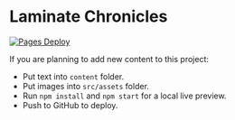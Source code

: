 # Laminate Chronicles

[![Pages Deploy](https://github.com/sealedsins/torei/actions/workflows/nuxt.yml/badge.svg)](https://github.com/sealedsins/torei/actions/workflows/nuxt.yml)

If you are planning to add new content to this project:

- Put text into `content` folder.
- Put images into `src/assets` folder.
- Run `npm install` and `npm start` for a local live preview.
- Push to GitHub to deploy.
